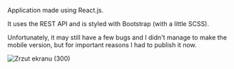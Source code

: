 Application made using React.js.

It uses the REST API and is styled with Bootstrap (with a little SCSS).

Unfortunately, it may still have a few bugs and I didn't manage to make the mobile version, but for important reasons I had to publish it now.

![Zrzut ekranu (300)](https://user-images.githubusercontent.com/54410894/148255763-d7f957e2-15a9-4df3-9dde-e6a34c4958ef.png)
